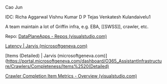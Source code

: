 
Cao Jun

IDC:
Richa Aggarwal
Vishnu Kumar
D P Tejas
Venkatesh Kulandaivelu1

A team maintain a lot of Griffin infra, e.g. EBA, [[SWSS]], crawler, etc.

Repo:
[DataPlaneApps - Repos (visualstudio.com)](https://o365exchange.visualstudio.com/O365%20Core/_git/DataPlaneApps)

[Latency | Jarvis (microsoftgeneva.com)](https://portal.microsoftgeneva.com/dashboard/O365_AssistantInfrastructure/Crawlers/Completeness/Latency?overrides=[%7B%22query%22:%22//*[id%3D%27DeployRing%27]%22,%22key%22:%22value%22,%22replacement%22:%22SDFV2%22%7D,%7B%22query%22:%22//*[id%3D%27Assistant%27]%22,%22key%22:%22value%22,%22replacement%22:%22RuminatorDynamicEmailCrawler%23ControlDataForDynamicGriffinTba310%22%7D]%20)

[Items (Detailed) | Jarvis (microsoftgeneva.com)](https://portal.microsoftgeneva.com/dashboard/O365_AssistantInfrastructure/Crawlers/Completeness/Items%2520(Detailed)

[Crawler Completion Item Metrics - Overview (visualstudio.com)](https://o365exchange.visualstudio.com/O365%20Core/_wiki/wikis/O365%20Core.wiki/204931/Crawler-Completion-Item-Metrics)
